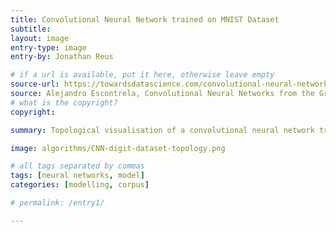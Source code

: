 ```yaml
---
title: Convolutional Neural Network trained on MNIST Dataset
subtitle:
layout: image
entry-type: image
entry-by: Jonathan Reus

# if a url is available, put it here, otherwise leave empty
source-url: https://towardsdatascience.com/convolutional-neural-networks-from-the-ground-up-c67bb41454e1
source: Alejandro Escontrela, Convolutional Neural Networks from the Ground Up
# what is the copyright?
copyright:

summary: Topological visualisation of a convolutional neural network trained to recognize the MNIST handwritten digits dataset.

image: algorithms/CNN-digit-dataset-topology.png

# all tags separated by commas
tags: [neural networks, model]
categories: [modelling, corpus]

# permalink: /entry1/

---
```

